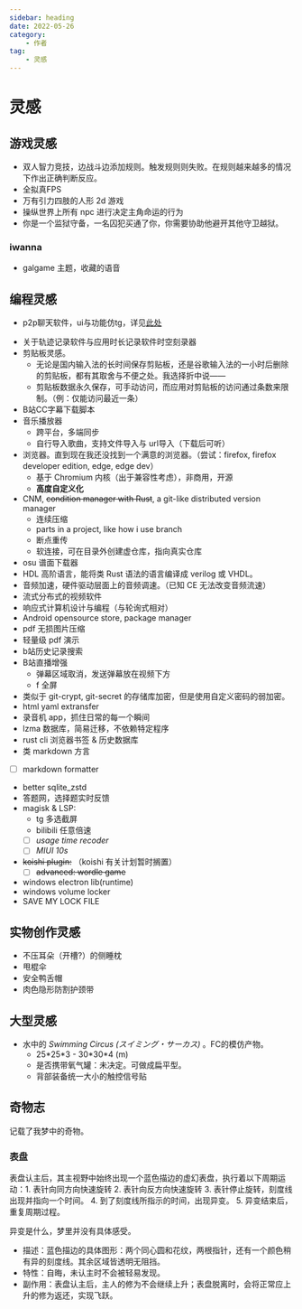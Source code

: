 ```yaml
---
sidebar: heading
date: 2022-05-26
category:
    - 作者
tag:
    - 灵感
---
```

# 灵感
## 游戏灵感
* 双人智力竞技，边战斗边添加规则。触发规则则失败。在规则越来越多的情况下作出正确判断反应。
* 全拟真FPS
* 万有引力四肢的人形 2d 游戏
* 操纵世界上所有 npc 进行决定主角命运的行为
* 你是一个监狱守备，一名囚犯买通了你，你需要协助他避开其他守卫越狱。
### iwanna
* galgame 主题，收藏的语音

## 编程灵感
* p2p聊天软件，ui与功能仿tg，详见[此处](../gossip/hope.md#对聊天软件的希望)
    <!-- * 多取一功能：对群组内的一部分人@，而其中的任一一人回复，就会取消这个@对其他人的高亮提醒。
    * 合并转发与正常转发功能。（QQ）
    * 需要完美的上下文定位功能。（tg这点做的很差）
    * 支持较好的全局搜索功能。 -->
<!-- * 绝对值下载器，贯彻小而美 -->
* 关于轨迹记录软件与应用时长记录软件<span class="heimu" title="你知道的太多了">时空刻录器</span>
* 剪贴板灵感。
    * 无论是国内输入法的长时间保存剪贴板，还是谷歌输入法的一小时后删除的剪贴板，都有其取舍与不便之处。我选择折中说——
    * 剪贴板数据永久保存<Badge type="tip" text="仅文本数据" />，可手动访问，而应用对剪贴板的访问通过条数来限制。（例：仅能访问最近一条）
* B站CC字幕下载脚本
* 音乐播放器
    * 跨平台，多端同步
    * 自行导入歌曲，支持文件导入与 url导入（下载后可听）
* 浏览器。直到现在我还没找到一个满意的浏览器。（尝试：firefox, firefox developer edition, edge, edge dev）
    * 基于 Chromium 内核（出于兼容性考虑），非商用，开源
    * **高度自定义化**
* CNM, ~~condition manager with Rust~~, a git-like distributed version manager
    * 连续压缩
    * parts in a project, like how i use branch
    * 断点重传
    * 软连接，可在目录外创建虚仓库，指向真实仓库
* osu 谱面下载器
* HDL 高阶语言，能将类 Rust 语法的语言编译成 verilog 或 VHDL。
* 音频加速，硬件驱动层面上的音频调速。（已知 CE 无法改变音频流速）
* 流式分布式的视频软件
* 响应式计算机设计与编程（与轮询式相对）
* Android opensource store, package manager
* pdf 无损图片压缩
* 轻量级 pdf 演示
* b站历史记录搜索
* B站直播增强
    * 弹幕区域取消，发送弹幕放在视频下方
    *  f 全屏
* 类似于 git-crypt, git-secret 的存储库加密，但是使用自定义密码的弱加密。
* html yaml extransfer
* 录音机 app，抓住日常的每一个瞬间
* lzma 数据库，简易迁移，不依赖特定程序
* rust cli 浏览器书签 & 历史数据库
* 类 markdown 方言
- [ ] markdown formatter
* better sqlite_zstd
* 答题网，选择题实时反馈
* magisk & LSP:
    * tg 多选截屏
    * bilibili 任意倍速
    - [ ] *usage time recoder*
    - [ ] *MIUI 10s*
* ~~koishi plugin:~~ （koishi 有关计划暂时搁置）
    - [ ] ~~advanced: wordle game~~
* windows electron lib(runtime)
* windows volume locker
* SAVE MY LOCK FILE
## 实物创作灵感
* 不压耳朵（开槽?）的侧睡枕
* 甩棍伞
* 安全鸭舌帽
* 肉色隐形防割护颈带
## 大型灵感
* 水中的 *Swimming Circus (スイミング・サーカス)* 。FC的模仿产物。
    * 25\*25\*3 - 30\*30\*4 (m)
    * 是否携带氧气罐：未决定。可做成扁平型。
    * 背部装备统一大小的触控信号贴
## 奇物志
记载了我梦中的奇物。
### 表盘
表盘认主后，其主视野中始终出现一个蓝色描边的虚幻表盘，执行着以下周期运动：1. 表针向同方向快速旋转 2. 表针向反方向快速旋转 3. 表针停止旋转，刻度线出现并指向一个时间。 4. 到了刻度线所指示的时间，出现异变。 5. 异变结束后，重复周期过程。

异变是什么，梦里并没有具体感受。
* 描述：蓝色描边的具体图形：两个同心圆和花纹，两根指针，还有一个颜色稍有异的刻度线。其余区域皆透明无阻挡。
* 特性：自晦，未认主时不会被轻易发现。
* 副作用：表盘认主后，主人的修为不会继续上升；表盘脱离时，会将正常应上升的修为返还，实现飞跃。